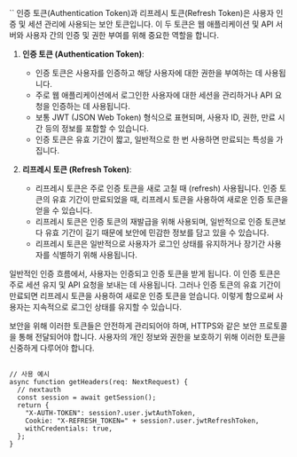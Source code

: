 ``
인증 토큰(Authentication Token)과 리프레시 토큰(Refresh Token)은 사용자 인증 및 세션 관리에 사용되는 보안 토큰입니다. 이 두 토큰은 웹 애플리케이션 및 API 서버와 사용자 간의 인증 및 권한 부여를 위해 중요한 역할을 합니다.

1. **인증 토큰 (Authentication Token)**:
    - 인증 토큰은 사용자를 인증하고 해당 사용자에 대한 권한을 부여하는 데 사용됩니다.
    - 주로 웹 애플리케이션에서 로그인한 사용자에 대한 세션을 관리하거나 API 요청을 인증하는 데 사용됩니다.
    - 보통 JWT (JSON Web Token) 형식으로 표현되며, 사용자 ID, 권한, 만료 시간 등의 정보를 포함할 수 있습니다.
    - 인증 토큰은 유효 기간이 짧고, 일반적으로 한 번 사용하면 만료되는 특성을 가집니다.

2. **리프레시 토큰 (Refresh Token)**:
    - 리프레시 토큰은 주로 인증 토큰을 새로 고칠 때 (refresh) 사용됩니다. 인증 토큰의 유효 기간이 만료되었을 때, 리프레시 토큰을 사용하여 새로운 인증 토큰을 얻을 수 있습니다.
    - 리프레시 토큰은 인증 토큰의 재발급을 위해 사용되며, 일반적으로 인증 토큰보다 유효 기간이 길기 때문에 보안에 민감한 정보를 담고 있을 수 있습니다.
    - 리프레시 토큰은 일반적으로 사용자가 로그인 상태를 유지하거나 장기간 사용자를 식별하기 위해 사용됩니다.

일반적인 인증 흐름에서, 사용자는 인증되고 인증 토큰을 받게 됩니다. 이 인증 토큰은 주로 세션 유지 및 API 요청을 보내는 데 사용됩니다. 그러나 인증 토큰의 유효 기간이 만료되면 리프레시 토큰을 사용하여 새로운 인증 토큰을 얻습니다. 이렇게 함으로써 사용자는 지속적으로 로그인 상태를 유지할 수 있습니다.

보안을 위해 이러한 토큰들은 안전하게 관리되어야 하며, HTTPS와 같은 보안 프로토콜을 통해 전달되어야 합니다. 사용자의 개인 정보와 권한을 보호하기 위해 이러한 토큰을 신중하게 다루어야 합니다.

```tsx

// 사용 예시
async function getHeaders(req: NextRequest) {
  // nextauth
  const session = await getSession();
  return {
    "X-AUTH-TOKEN": session?.user.jwtAuthToken,
    Cookie: "X-REFRESH_TOKEN=" + session?.user.jwtRefreshToken,
    withCredentials: true,
  };
}

```

